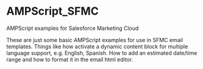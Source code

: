 # AMPScript_SFMC
AMPScript examples for Salesforce Marketing Cloud

These are just some basic AMPScript examples for use in SFMC email templates. Things like how activate a dynamic content block for multiple language support, e.g. English, Spanish. How to add an estimated date/time range and how to format it in the email html editor.
